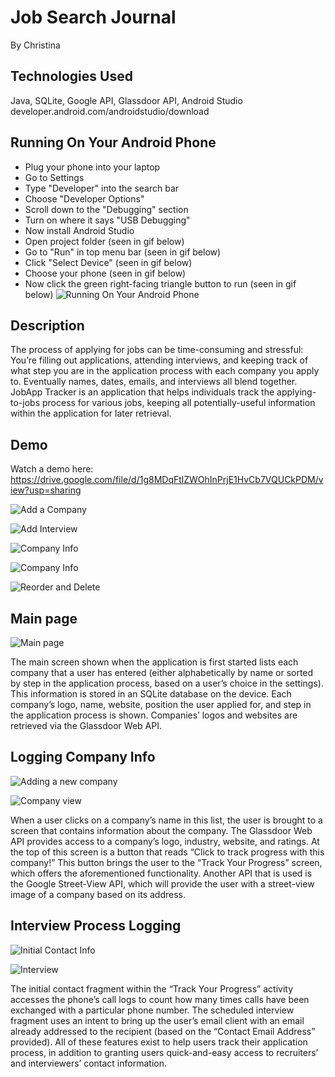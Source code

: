 # Job Search Journal
 By Christina

## Technologies Used
Java, SQLite, Google API, Glassdoor API, Android Studio developer.android.com/androidstudio/download


## Running On Your Android Phone
* Plug your phone into your laptop
* Go to Settings
* Type "Developer" into the search bar
* Choose "Developer Options"
* Scroll down to the "Debugging" section
* Turn on where it says "USB Debugging"
* Now install Android Studio
* Open project folder (seen in gif below)
* Go to "Run" in top menu bar (seen in gif below)
* Click "Select Device" (seen in gif below)
* Choose your phone (seen in gif below)
* Now click the green right-facing triangle button to run (seen in gif below)
![Running On Your Android Phone](https://github.com/cjaiello/Job-Search-Journal/blob/master/screenshots/how-to-run-on-android-phone.gif)


## Description
The process of applying for jobs can be time-consuming and stressful: You’re filling out applications, attending interviews, and keeping track of what step you are in the application process with each company you apply to. Eventually names, dates, emails, and interviews all blend together. JobApp Tracker is an application that helps individuals track the applying-to-jobs process for various jobs, keeping all potentially-useful information within the application for later retrieval.




## Demo
Watch a demo here: 
https://drive.google.com/file/d/1g8MDqFtlZWOhInPrjE1HvCb7VQUCkPDM/view?usp=sharing


![Add a Company](https://github.com/cjaiello/Job-Search-Journal/blob/master/screenshots/add-a-company.gif)

![Add Interview](https://github.com/cjaiello/Job-Search-Journal/blob/master/screenshots/add-interview.gif)

![Company Info](https://github.com/cjaiello/Job-Search-Journal/blob/master/screenshots/company-info-2.gif)

![Company Info](https://github.com/cjaiello/Job-Search-Journal/blob/master/screenshots/company-info.gif)

![Reorder and Delete](https://github.com/cjaiello/Job-Search-Journal/blob/master/screenshots/reorder-and-delete.gif)






## Main page

![Main page](https://github.com/cjaiello/Job-Search-Journal/blob/master/screenshots/Job-Search-Journal-1.png)

The main screen shown when the application is first started lists each company that a user has entered (either alphabetically by name or sorted by step in the application process, based on a user’s choice in the settings). This information is stored in an SQLite database on the device. Each company’s logo, name, website, position the user applied for, and step in the application process is shown. Companies’ logos and websites are retrieved via the Glassdoor Web API.






## Logging Company Info

![Adding a new company](https://github.com/cjaiello/Job-Search-Journal/blob/master/screenshots/Job-Search-Journal-2.png)

![Company view](https://github.com/cjaiello/Job-Search-Journal/blob/master/screenshots/Job-Search-Journal-3.png)

When a user clicks on a company’s name in this list, the user is brought to a screen that contains information about the company. The Glassdoor Web API provides access to a company’s logo, industry, website, and ratings. At the top of this screen is a button that reads “Click to track progress with this company!” This button brings the user to the “Track Your Progress” screen, which offers the aforementioned functionality. Another API that is used is the Google Street-View API, which will provide the user with a street-view image of a company based on its address.





## Interview Process Logging

![Initial Contact Info](https://github.com/cjaiello/Job-Search-Journal/blob/master/screenshots/Job-Search-Journal-4.png)

![Interview](https://github.com/cjaiello/Job-Search-Journal/blob/master/screenshots/Job-Search-Journal-5.png)

The initial contact fragment within the “Track Your Progress” activity accesses the phone’s call logs to count how many times calls have been exchanged with a particular phone number. The scheduled interview fragment uses an intent to bring up the user’s email client with an email already addressed to the recipient (based on the “Contact Email Address” provided). All of these features exist to help users track their application process, in addition to granting users quick-and-easy access to recruiters’ and interviewers’ contact information.


